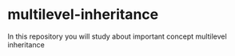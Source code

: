 # multilevel-inheritance
In this repository you will study about important concept multilevel inheritance
